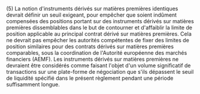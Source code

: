 (5) La notion d'instruments dérivés sur matières premières identiques devrait définir un seuil exigeant, pour empêcher que soient indûment compensées des positions portant sur des instruments dérivés sur matières premières dissemblables dans le but de contourner et d'affaiblir la limite de position applicable au principal contrat dérivé sur matières premières. Cela ne devrait pas empêcher les autorités compétentes de fixer des limites de position similaires pour des contrats dérivés sur matières premières comparables, sous la coordination de l'Autorité européenne des marchés financiers (AEMF). Les instruments dérivés sur matières premières ne devraient être considérés comme faisant l'objet d'un volume significatif de transactions sur une plate-forme de négociation que s'ils dépassent le seuil de liquidité spécifié dans le présent règlement pendant une période suffisamment longue.
